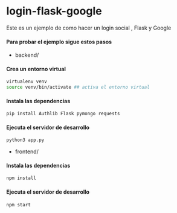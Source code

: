 # login-flask-google
Este es un ejemplo de como hacer un login social , Flask y Google

#### Para probar el ejemplo sigue estos pasos

* backend/
#### Crea un entorno virtual
```bash
virtualenv venv
source venv/bin/activate ## activa el entorno virtual
```

#### Instala las dependencias

```bash
pip install Authlib Flask pymongo requests
```

#### Ejecuta el servidor de desarrollo

```bash
python3 app.py
```


* frontend/

#### Instala las dependencias

```bash
npm install
```

#### Ejecuta el servidor de desarrollo

```bash
npm start
```
